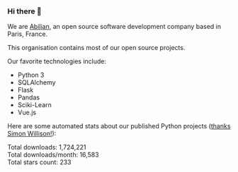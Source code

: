 ### Hi there 👋

We are [Abilian](https://abilian.com/), an open source software development company based in Paris, France.

This organisation contains most of our open source projects.

Our favorite technologies include:

- Python 3
- SQLAlchemy
- Flask
- Pandas
- Sciki-Learn
- Vue.js

Here are some automated stats about our published Python projects
([thanks Simon Willison!][sw-post]):

<!--marker-->
Total downloads: 1,724,221<br>
Total downloads/month: 16,583<br>
Total stars count: 233
<!--end-->

[sw-post]: https://simonwillison.net/2020/Jul/10/self-updating-profile-readme/